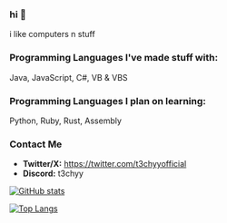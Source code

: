 ### hi 👋

i like computers n stuff

### Programming Languages I've made stuff with:
Java, JavaScript, C#, VB & VBS

### Programming Languages I plan on learning:
Python, Ruby, Rust, Assembly

### Contact Me

- **Twitter/X:** https://twitter.com/t3chyyofficial
- **Discord:** t3chyy

[![GitHub stats](https://github-readme-stats.vercel.app/api?username=t3chyy&show_icons=true&theme=dark)](https://github.com/anuraghazra/github-readme-stats)

[![Top Langs](https://github-readme-stats.vercel.app/api/top-langs/?username=t3chyy&langs_count=50&layout=compact&theme=dark)](https://github.com/anuraghazra/github-readme-stats)
